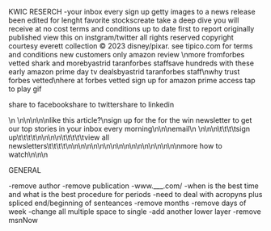 KWIC RESERCH
-your inbox every
sign up
getty images
to a news release
been edited for lenght
favorite stockscreate
take a deep dive
you will receive
at no cost
terms and conditions
up to date
first to report
originally published
view this on instgram/twitter
all rights reserved
copyright
courtesy everett collection
© 2023 disney/pixar.
see tipico.com for terms and conditions
 new customers only
amazon review
\nmore fromforbes vetted
shark and morebyastrid taranforbes staffsave hundreds with these early amazon prime day tv dealsbyastrid taranforbes staff\nwhy trust forbes vetted\nhere at forbes vetted
sign up for amazon prime access
tap to play gif

share to facebookshare to twittershare to linkedin

\n \n\n\n\n\nlike this article?\nsign up for the for the win newsletter to get our top stories in your inbox every morning\n\n\nemail\n \n\n\n\t\t\t\tsign up\t\t\t\t\n\n\n\n\t\t\t\t\tview all newsletters\t\t\t\t\n\n\n\n\n\n\n\n\n\n\n\n\n\n\n\n\n\nmore how to watch\n\n\n


GENERAL

-remove author
-remove publication
-www.___.com/
-when is the best time and what is the best procedure for periods
-need to deal with acropyns plus spliced end/beginning of senteances
-remove months
-remove days of week
-change all multiple space to single
-add another lower layer
-remove msnNow